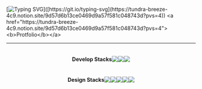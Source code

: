 <!--## Hi there 👋-->
[![Typing SVG](https://readme-typing-svg.demolab.com?font=Eulyoo1945&pause=1000&width=435&lines=Hi%2C+I'm+Hamin%2C+Frontend+%26+Designer!)]([https://git.io/typing-svg](https://tundra-breeze-4c9.notion.site/9d57d6b13ce0469d9a57f581c048743d?pvs=4))
<a href="https://tundra-breeze-4c9.notion.site/9d57d6b13ce0469d9a57f581c048743d?pvs=4"><b>Protfolio</b></a>
<hr />

<!--[![Top Langs](https://github-readme-stats.vercel.app/api/top-langs/?username=Hxmxx)](https://github.com/anuraghazra/github-readme-stats)-->
<div style="display: flex; justify-content: center; align-items: center;">
  <h4>Develop Stacks</h4>
  <img src="https://img.shields.io/badge/Next-20232a.svg?style=for-the-badge&logo=nextdotjs&logoColor=000000" /> <img src="https://img.shields.io/badge/react-20232a.svg?style=for-the-badge&logo=react&logoColor=61DAFB" /> <img src="https://img.shields.io/badge/typescript-20232a.svg?style=for-the-badge&logo=typescript&logoColor=3178C6" />
</div>
<div style="display: flex; justify-content: center; align-items: center;">
  <h4>Design Stacks</h4>
  <img src="https://img.shields.io/badge/figma-20232a.svg?style=for-the-badge&logo=figma&logoColor=F24E1E" /> <img src="https://img.shields.io/badge/photoshop-20232a.svg?style=for-the-badge&logo=adobephotoshop&logoColor=31A8FF" /> <img src="https://img.shields.io/badge/illustrator-20232a.svg?style=for-the-badge&logo=adobeillustrator&logoColor=FF9A00" /> <img src="https://img.shields.io/badge/premierepro-20232a.svg?style=for-the-badge&logo=adobepremiere%2pro&logoColor=9999FF" /> <img src="https://img.shields.io/badge/after%2effect-20232a.svg?style=for-the-badge&logo=adobeaftereffects&logoColor=9999FF" />
</div>






<!--**Hxmxx/Hxmxx** is a ✨ _special_ ✨ repository because its `README.md` (this file) appears on your GitHub profile.

Here are some ideas to get you started:

- 🔭 I’m currently working on ...
- 🌱 I’m currently learning ...
- 👯 I’m looking to collaborate on ...
- 🤔 I’m looking for help with ...
- 💬 Ask me about ...
- 📫 How to reach me: ...
- 😄 Pronouns: ...
- ⚡ Fun fact: ...
-->
